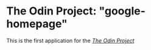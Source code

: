 # The Odin Project: "google-homepage"

This is the first application for the
[*The Odin Project*](http://www.theodinproject.com//)



